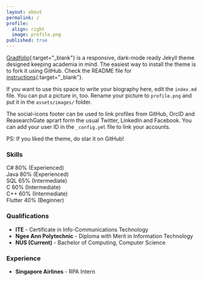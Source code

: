 ```yaml
---
layout: about
permalink: /
profile: 
  align: right
  image: profile.png
published: true
---
```

[Gradfolio](https://github.com/jitinnair1/gradfolio){:target="_blank"} is a responsive, dark-mode ready Jekyll theme designed keeping academia in mind. The easiest way to install the theme is to fork it using GitHub. Check the README file for [instructions](https://github.com/jitinnair1/gradfolio#installation){:target="_blank"}.

If you want to use this space to write your biography here, edit the `index.md` file. You can put a picture in, too. Rename your picture to `profile.png` and put it in the `assets/images/` folder.

The social-icons footer can be used to link profiles from GitHub, OrcID and ReasearchGate aprart form the usual Twitter, LinkedIn and Facebook. You can add your user ID in the `_config.yml` file to link your accounts.

PS: If you liked the theme, do star it on GitHub!

### Skills


<div class="progress-gallery">
<div class="container">
  <text> C# 80% (Experienced) </text>
  <div class="progress">
  <div class="progress-bar" id="eighty"> </div>
  </div>
</div>
<div class="container">
  <text> Java 80% (Experienced) </text>
  <div class="progress">
  <div class="progress-bar" id="eighty"> </div>
  </div>
</div>
<div class="container">
  <text> SQL 65% (Intermediate) </text>
  <div class="progress">
  <div class="progress-bar" id="sixtyfive"> </div>
  </div>
</div>
<div class="container">
  <text> C 60% (Intermediate) </text>
  <div class="progress">
  <div class="progress-bar" id="sixty"> </div>
  </div>
</div>
<div class="container">
  <text> C++ 60% (Intermediate) </text>
  <div class="progress">
  <div class="progress-bar" id="sixty"> </div>
  </div>
</div>
<div class="container">
  <text> Flutter 40% (Beginner) </text>
  <div class="progress">
  <div class="progress-bar" id="fourty"> </div>
  </div>
</div>
</div>


### Qualifications
- **ITE** - Certificate in Info-Communications Technology 
- **Ngee Ann Polytechnic** - Diploma with Merit in Information Technology 
- **NUS (Current)** - Bachelor of Computing, Computer Science 


### Experience

- **Singapore Airlines** - RPA Intern